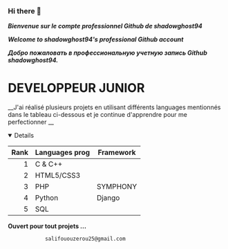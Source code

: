 ### Hi there 👋

<!--
**shadowghost94/shadowghost94** is a ✨ _special_ ✨ repository because its `README.md` (this file) appears on your GitHub profile.

Here are some ideas to get you started:

- 🔭 I’m currently working on ...
- 🌱 I’m currently learning ...
- 👯 I’m looking to collaborate on ...
- 🤔 I’m looking for help with ...
- 💬 Ask me about ...
- 📫 How to reach me: ...
- 😄 Pronouns: ...
- ⚡ Fun fact: ...
-->
***Bienvenue sur le compte professionnel Github de shadowghost94***  


***Welcome to shadowghost94's professional Github account***  


***Добро пожаловать в профессиональную учетную запись Github shadowghost94.***  


# DEVELOPPEUR JUNIOR  


__J'ai réalisé plusieurs projets en utilisant différents languages mentionnés dans le tableau ci-dessous et je continue d'apprendre pour me perfectionner __  
<details open>
  
| Rank | Languages prog| Framework |
|-----:|---------------|-----------|
|     1| C & C++       |           |
|     2| HTML5/CSS3    |           |
|     3| PHP           | SYMPHONY  |
|     4| Python        | Django    |
|     5| SQL           |           |

</details>  

**Ouvert pour tout projets ...**  


                salifououzerou25@gmail.com
